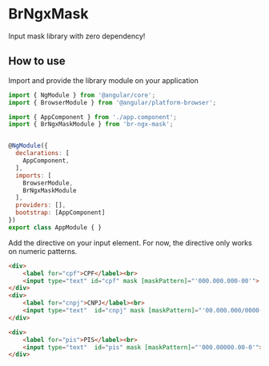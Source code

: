 # BrNgxMask
Input mask library with zero dependency!


## How to use

Import and provide the library module on your application

```javascript
import { NgModule } from '@angular/core';
import { BrowserModule } from '@angular/platform-browser';

import { AppComponent } from './app.component';
import { BrNgxMaskModule } from 'br-ngx-mask';


@NgModule({
  declarations: [
    AppComponent,
  ],
  imports: [
    BrowserModule,
    BrNgxMaskModule
  ],
  providers: [],
  bootstrap: [AppComponent]
})
export class AppModule { }
```

Add the directive on your input element. For now, the directive only works on numeric patterns.

```html
<div>
    <label for="cpf">CPF</label><br>
    <input type="text" id="cpf" mask [maskPattern]="'000.000.000-00'">
</div>
<div>
    <label for="cnpj">CNPJ</label><br>
    <input type="text"  id="cnpj" mask [maskPattern]="'00.000.000/0000-00'">
</div>

<div>
    <label for="pis">PIS</label><br>
    <input type="text"  id="pis" mask [maskPattern]="'000.00000.00-0'">
</div>
```

